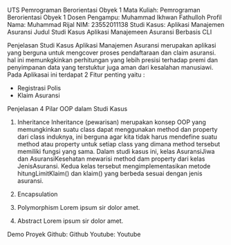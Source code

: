 UTS Pemrograman Berorientasi Obyek 1
Mata Kuliah: Pemrograman Berorientasi Obyek 1
Dosen Pengampu: Muhammad Ikhwan Fathulloh
Profil
Nama: Muhammad Rijal
NIM: 23552011138
Studi Kasus: Aplikasi Manajemen Asuransi
Judul Studi Kasus
Aplikasi Manajemeen Asuransi Berbasis CLI

Penjelasan Studi Kasus
Aplikasi Manajemen Asuransi merupakan aplikasi yang berguna untuk mengcover proses pendaftaraan dan claim asuransi. hal ini memunkgkinkan perhitungan yang lebih presisi terhadap premi dan penyimpanan data yang terstuktur juga aman dari kesalahan manusiawi.
Pada Aplikasai ini terdapat 2 Fitur penting yaitu : 
- Registrasi Polis 
- Klaim Asuransi

Penjelasan 4 Pilar OOP dalam Studi Kasus
1. Inheritance
Inheritance (pewarisan) merupakan konsep OOP yang memungkinkan suatu class dapat menggunakan method dan property dari class induknya, ini berguna agar kita tidak harus mendefine suatu method atau property untuk setiap class yang dimana method tersebut memiliki fungsi yang sama.
Dalam studi kasus ini, kelas AsuransiJiwa dan AsuransiKesehatan mewarisi method dam property dari kelas JenisAsuransi. Kedua kelas tersebut mengimplementasikan metode hitungLimitKlaim() dan klaim() yang berbeda sesuai dengan jenis asuransi.

2. Encapsulation


3. Polymorphism
Lorem ipsum sir dolor amet.

4. Abstract
Lorem ipsum sir dolor amet.

Demo Proyek
Github: Github
Youtube: Youtube
